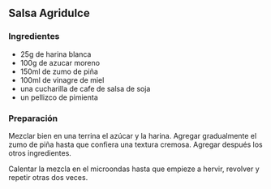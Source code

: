 ## Salsa Agridulce

### Ingredientes

- 25g de harina blanca
- 100g de azucar moreno
- 150ml de zumo de piña
- 100ml de vinagre de miel
- una cucharilla de cafe de salsa de soja
- un pellizco de pimienta

### Preparación

Mezclar bien en una terrina
el azúcar y la harina.
Agregar gradualmente el zumo de piña
hasta que confiera una textura cremosa.
Agregar después los otros ingredientes.

Calentar la mezcla en el microondas
hasta que empieze a hervir, revolver
y repetir otras dos veces.


